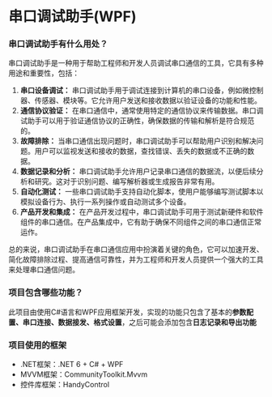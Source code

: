 # 串口调试助手(WPF)
### 串口调试助手有什么用处？

串口调试助手是一种用于帮助工程师和开发人员调试串口通信的工具，它具有多种用途和重要性，包括：

1. **串口设备调试：** 串口调试助手用于调试连接到计算机的串口设备，例如微控制器、传感器、模块等。它允许用户发送和接收数据以验证设备的功能和性能。
2. **通信协议验证：** 在串口通信中，通常使用特定的通信协议来传输数据。串口调试助手可以用于验证通信协议的正确性，确保数据的传输和解析是符合规范的。
3. **故障排除：** 当串口通信出现问题时，串口调试助手可以帮助用户识别和解决问题。用户可以监视发送和接收的数据，查找错误、丢失的数据或不正确的数据。
4. **数据记录和分析：** 串口调试助手允许用户记录串口通信的数据流，以便后续分析和研究。这对于识别问题、编写解析器或生成报告非常有用。
5. **自动化测试：** 一些串口调试助手支持自动化脚本，使用户能够编写测试脚本以模拟设备行为、执行一系列操作或自动测试多个设备。
6. **产品开发和集成：** 在产品开发过程中，串口调试助手可用于测试新硬件和软件组件的串口通信。在产品集成中，它有助于确保不同组件之间的串口通信正常运作。

总的来说，串口调试助手在串口通信应用中扮演着关键的角色，它可以加速开发、简化故障排除过程、提高通信可靠性，并为工程师和开发人员提供一个强大的工具来处理串口通信问题。

### 项目包含哪些功能？

此项目由使用C#语言和WPF应用框架开发，实现的功能只包含了基本的**参数配置、串口连接、数据接发、格式设置**，之后可能会添加包含**日志记录和导出功能**

### 项目使用的框架

+ .NET框架：.NET 6 + C# + WPF
+ MVVM框架：CommunityToolkit.Mvvm
+ 控件库框架：HandyControl
